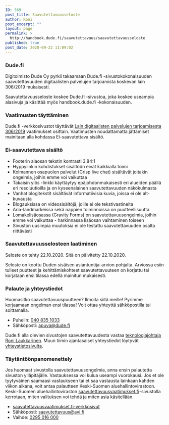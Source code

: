 ```yaml
---
ID: 569
post_title: Saavutettavuusseloste
author: Roni
post_excerpt: ""
layout: page
permalink: >
  http://handbook.dude.fi/saavutettavuus/saavutettavuusseloste
published: true
post_date: 2020-09-22 11:09:02
---
```

<!-- wp:heading {"level":3} -->
<h3>Dude.fi</h3>
<!-- /wp:heading -->

<!-- wp:paragraph -->
<p>Digitoimisto Dude Oy pyrkii takaamaan Dude.fi -sivustokokonaisuuden saavutettavuuden digitaalisten palvelujen tarjoamista koskevan lain 306/2019 mukaisesti.</p>
<!-- /wp:paragraph -->

<!-- wp:paragraph -->
<p>Saavutettavuusseloste koskee Dude.fi -sivustoa, joka koskee useampia alasivuja ja käsittää myös handbook.dude.fi -kokonaisuuden.</p>
<!-- /wp:paragraph -->

<!-- wp:heading {"level":3} -->
<h3>Vaatimusten täyttäminen</h3>
<!-- /wp:heading -->

<!-- wp:paragraph -->
<p>Dude.fi -verkkosivustot täyttävät <a href="https://www.finlex.fi/fi/laki/alkup/2019/20190306">Lain digitaalisten palvelujen tarjoamisesta 306/2019</a> vaatimukset osittain. Vaatimusten noudattamatta jättämiset mainitaan alla kohdassa Ei-saavutettava sisältö.</p>
<!-- /wp:paragraph -->

<!-- wp:heading {"level":3} -->
<h3>Ei-saavutettava sisältö</h3>
<!-- /wp:heading -->

<!-- wp:list -->
<ul><li>Footerin alaosan tekstin kontrasti 3.84:1</li><li>Hyppylinkin kohdistukset sisältöön eivät kaikkialla toimi</li><li>Kolmannen osapuolen palvelut (Crisp live chat) sisältävät joitakin ongelmia, joihin emme voi vaikuttaa</li><li>Takaisin ylös -linkki käyttäytyy epäjohdonmukaisesti eri alueiden päällä eri resoluutioilla ja on kyseenalainen saavutettavuuden näkökulmasta</li><li>Vanhat blogitekstit sisältävät informatiivisia kuvia, joissa ei ole alt-kuvausta</li><li>Blogauksissa on videosisältöjä, joille ei ole tekstivastineita</li><li>Aria-landmarkeissa sekä nappien toiminnoissa on puutteellisuutta</li><li>Lomakelisäosassa (Gravity Forms) on saavutettavuusongelmia, joihin emme voi vaikuttaa - harkinnassa lisäosan vaihtaminen toiseen</li><li>Sivuston uusimpia muutoksia ei ole testattu saavutettavuuden osalta riittävästi</li></ul>
<!-- /wp:list -->

<!-- wp:heading {"level":3} -->
<h3>Saavutettavuusselosteen laatiminen</h3>
<!-- /wp:heading -->

<!-- wp:paragraph -->
<p>Seloste on tehty 22.10.2020. Sitä on päivitetty 22.10.2020.</p>
<!-- /wp:paragraph -->

<!-- wp:paragraph -->
<p>Seloste on koottu Duden sisäisen asiantuntija-arvion pohjalta. Arviossa esiin tulleet puutteet ja kehittämiskohteet saavutettavuuteen on korjattu tai korjataan ensi tilassa edellä mainitun mukaisesti.</p>
<!-- /wp:paragraph -->

<!-- wp:heading {"level":3} -->
<h3>Palaute ja yhteystiedot</h3>
<!-- /wp:heading -->

<!-- wp:paragraph -->
<p>Huomasitko saavutettavuuspuutteen? Ilmoita siitä meille! Pyrimme korjaamaan ongelman ensi tilassa! Voit ottaa yhteyttä sähköpostilla tai soittamalla. </p>
<!-- /wp:paragraph -->

<!-- wp:list -->
<ul><li>Puhelin: <a href="tel:0408351033">040 835 1033</a></li><li>Sähköposti: <a href="mailto:apuva@dude.fi">apuva@dude.fi</a></li></ul>
<!-- /wp:list -->

<!-- wp:paragraph -->
<p>Dude.fi alla olevien sivustojen saavutettavuudesta vastaa <a href="https://www.dude.fi/dudet/roni">teknologiajohtaja Roni Laukkarinen</a>. Muun tiimin ajantasaiset yhteystiedot löytyvät <a href="https://www.dude.fi/yhteystiedot">yhteystietosivulta</a>.</p>
<!-- /wp:paragraph -->

<!-- wp:heading {"level":3} -->
<h3>Täytäntöönpanomenettely</h3>
<!-- /wp:heading -->

<!-- wp:paragraph -->
<p>Jos huomaat sivustolla saavutettavuusongelmia, anna ensin palautetta sivuston ylläpitäjälle. Vastauksessa voi kulua useampi vuorokausi. Jos et ole tyytyväinen saamaasi vastaukseen tai et saa vastausta lainkaan kahden viikon aikana, voit antaa palautteen Keski-Suomen aluehallintovirastoon. Keski-Suomen aluehallintoviraston <a href="https://www.saavutettavuusvaatimukset.fi/">saavutettavuusvaatimukset.fi</a>-sivustolla kerrotaan, miten valituksen voi tehdä ja miten asia käsitellään.</p>
<!-- /wp:paragraph -->

<!-- wp:list -->
<ul><li><a href="https://www.saavutettavuusvaatimukset.fi/">saavutettavuusvaatimukset.fi-verkkosivut</a></li><li>Sähköposti: <a href="mailto:saavutettavuus@avi.fi">saavutettavuus@avi.fi</a></li><li>Vaihde: <a href="tel:0295016000">0295 016 000</a></li></ul>
<!-- /wp:list -->